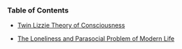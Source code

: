 ### Table of Contents

* [Twin Lizzie Theory of Consciousness](https://github.com/TwinLizzie/Sylvie-2021/tree/master/documentation/consciousness.md)<br/>

* [The Loneliness and Parasocial Problem of Modern Life](https://github.com/TwinLizzie/Sylvie-2021/blob/master/documentation/theory/modern_life.md)
